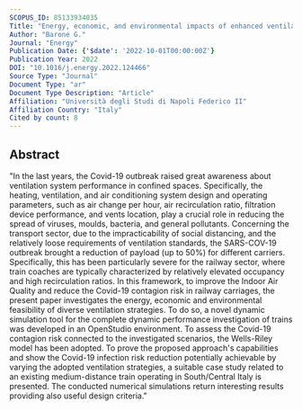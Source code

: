 ```yaml
---
SCOPUS_ID: 85133934035
Title: "Energy, economic, and environmental impacts of enhanced ventilation strategies on railway coaches to reduce Covid-19 contagion risks"
Author: "Barone G."
Journal: "Energy"
Publication Date: {'$date': '2022-10-01T00:00:00Z'}
Publication Year: 2022
DOI: "10.1016/j.energy.2022.124466"
Source Type: "Journal"
Document Type: "ar"
Document Type Description: "Article"
Affiliation: "Università degli Studi di Napoli Federico II"
Affiliation Country: "Italy"
Cited by count: 8
---
```


## Abstract
"In the last years, the Covid-19 outbreak raised great awareness about ventilation system performance in confined spaces. Specifically, the heating, ventilation, and air conditioning system design and operating parameters, such as air change per hour, air recirculation ratio, filtration device performance, and vents location, play a crucial role in reducing the spread of viruses, moulds, bacteria, and general pollutants. Concerning the transport sector, due to the impracticability of social distancing, and the relatively loose requirements of ventilation standards, the SARS-COV-19 outbreak brought a reduction of payload (up to 50%) for different carriers. Specifically, this has been particularly severe for the railway sector, where train coaches are typically characterized by relatively elevated occupancy and high recirculation ratios. In this framework, to improve the Indoor Air Quality and reduce the Covid-19 contagion risk in railway carriages, the present paper investigates the energy, economic and environmental feasibility of diverse ventilation strategies. To do so, a novel dynamic simulation tool for the complete dynamic performance investigation of trains was developed in an OpenStudio environment. To assess the Covid-19 contagion risk connected to the investigated scenarios, the Wells-Riley model has been adopted. To prove the proposed approach's capabilities and show the Covid-19 infection risk reduction potentially achievable by varying the adopted ventilation strategies, a suitable case study related to an existing medium-distance train operating in South/Central Italy is presented. The conducted numerical simulations return interesting results providing also useful design criteria."
